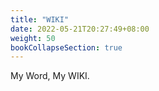 ```yaml
---
title: "WIKI"
date: 2022-05-21T20:27:49+08:00
weight: 50
bookCollapseSection: true
---
```


My Word, My WIKI.